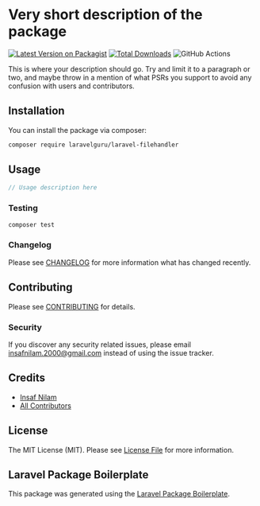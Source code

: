 # Very short description of the package

[![Latest Version on Packagist](https://img.shields.io/packagist/v/laravelguru/laravel-filehandler.svg?style=flat-square)](https://packagist.org/packages/laravelguru/laravel-filehandler)
[![Total Downloads](https://img.shields.io/packagist/dt/laravelguru/laravel-filehandler.svg?style=flat-square)](https://packagist.org/packages/laravelguru/laravel-filehandler)
![GitHub Actions](https://github.com/laravelguru/laravel-filehandler/actions/workflows/main.yml/badge.svg)

This is where your description should go. Try and limit it to a paragraph or two, and maybe throw in a mention of what PSRs you support to avoid any confusion with users and contributors.

## Installation

You can install the package via composer:

```bash
composer require laravelguru/laravel-filehandler
```

## Usage

```php
// Usage description here
```

### Testing

```bash
composer test
```

### Changelog

Please see [CHANGELOG](CHANGELOG.md) for more information what has changed recently.

## Contributing

Please see [CONTRIBUTING](CONTRIBUTING.md) for details.

### Security

If you discover any security related issues, please email insafnilam.2000@gmail.com instead of using the issue tracker.

## Credits

-   [Insaf Nilam](https://github.com/laravelguru)
-   [All Contributors](../../contributors)

## License

The MIT License (MIT). Please see [License File](LICENSE.md) for more information.

## Laravel Package Boilerplate

This package was generated using the [Laravel Package Boilerplate](https://laravelpackageboilerplate.com).
